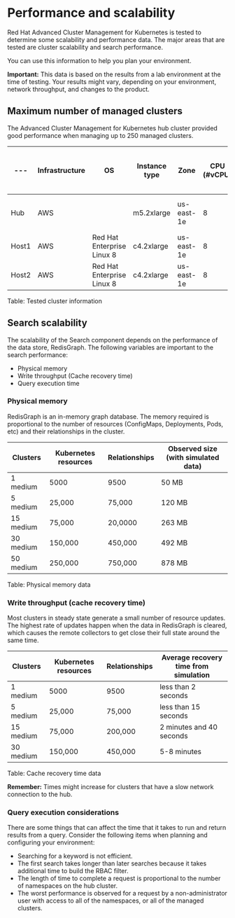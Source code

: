 # Performance and scalability

Red Hat Advanced Cluster Management for Kubernetes is tested to determine some scalability and performance data. The major areas that are tested are cluster scalability and search performance. 

You can use this information to help you plan your environment. 

**Important:** This data is based on the results from a lab environment at the time of testing. Your results might vary, depending on your environment, network throughput, and changes to the product. 

## Maximum number of managed clusters

The Advanced Cluster Management for Kubernetes hub cluster provided good performance when managing up to 250 managed clusters. 

| --- | Infrastructure  | OS  | Instance type |  Zone  |  CPU (#vCPU)  |  Memory (GB)  |  Red Hat OpenShift Container Platform version  |  OpenShift Container Platform specification |
| ------- | --------| -----|----- |-------- | --- | -------- | --- | --- |
| Hub      | AWS |   | m5.2xlarge | us-east-1e | 8 | 32 | 4.3.5 | 3 master nodes, 3 worker nodes |
| Host1     | AWS | Red Hat Enterprise Linux 8  | c4.2xlarge | us-east-1e | 8 | 15 |  |  |
| Host2     | AWS | Red Hat Enterprise Linux 8  | c4.2xlarge | us-east-1e | 8 | 15 |  |  |

Table: Tested cluster information

## Search scalability

The scalability of the Search component depends on the performance of the data store, RedisGraph. The following variables are important to the search performance:

* Physical memory
* Write throughput (Cache recovery time)
* Query execution time

### Physical memory

RedisGraph is an in-memory graph database. The memory required is proportional to the number of resources (ConfigMaps, Deployments, Pods, etc) and their relationships in the cluster.

| Clusters | Kubernetes resources  | Relationships  | Observed size (with simulated data) |
| ------- | --------| -----|----- |
| 1 medium   | 5000 | 9500  | 50 MB |
| 5 medium     | 25,000 | 75,000  | 120 MB | 
| 15 medium     | 75,000 | 20,0000  | 263 MB |
| 30 medium     | 150,000 | 450,000  | 492 MB |
| 50 medium     | 250,000 | 750,000  | 878 MB | 

Table: Physical memory data

### Write throughput (cache recovery time)

Most clusters in steady state generate a small number of resource updates. The highest rate of updates happen when the data in RedisGraph is cleared, which causes the remote collectors to get close their full state around the same time.

| Clusters | Kubernetes resources  | Relationships  | Average recovery time from simulation |
| ------- | --------| -----|----- |
| 1 medium   | 5000 | 9500  | less than 2 seconds |
| 5 medium     | 25,000 | 75,000  | less than 15 seconds | 
| 15 medium     | 75,000 | 200,000  | 2 minutes and 40 seconds |
| 30 medium     | 150,000 | 450,000  | 5-8 minutes |

Table: Cache recovery time data

**Remember:** Times might increase for clusters that have a slow network connection to the hub.

### Query execution considerations

There are some things that can affect the time that it takes to run and return results from a query. Consider the following items when planning and configuring your environment:

* Searching for a keyword is not efficient.
* The first search takes longer than later searches because it takes additional time to build the RBAC filter.
* The length of time to complete a request is proportional to the number of namespaces on the hub cluster.
* The worst performance is observed for a request by a non-administrator user with access to all of the namespaces, or all of the managed clusters.

